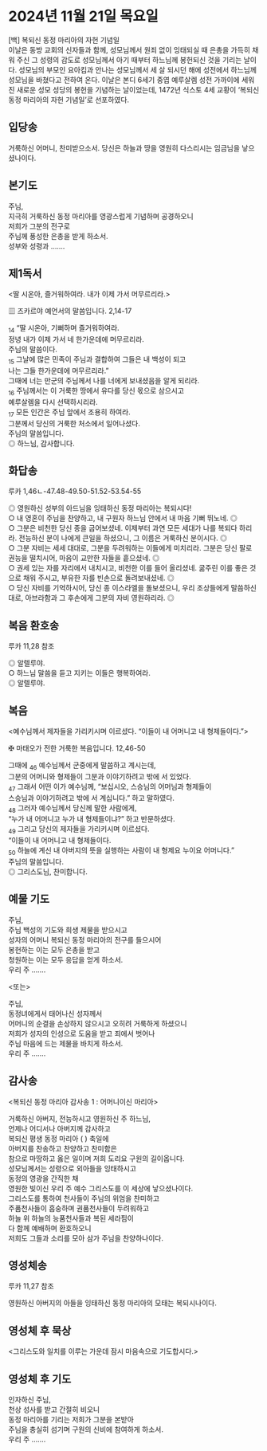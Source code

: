 # 2024년 11월 21일 목요일

[백] 복되신 동정 마리아의 자헌 기념일  
이날은 동방 교회의 신자들과 함께, 성모님께서 원죄 없이 잉태되실 때 은총을 가득히 채워 주신 그 성령의 감도로 성모님께서 아기 때부터 하느님께 봉헌되신 것을 기리는 날이다. 성모님의 부모인 요아킴과 안나는 성모님께서 세 살 되시던 해에 성전에서 하느님께 성모님을 바쳤다고 전하여 온다. 이날은 본디 6세기 중엽 예루살렘 성전 가까이에 세워진 새로운 성모 성당의 봉헌을 기념하는 날이었는데, 1472년 식스토 4세 교황이 ‘복되신 동정 마리아의 자헌 기념일’로 선포하였다.


## 입당송

거룩하신 어머니, 찬미받으소서. 당신은 하늘과 땅을 영원히 다스리시는 임금님을 낳으셨나이다.  
  
## 본기도

주님,  
지극히 거룩하신 동정 마리아를 영광스럽게 기념하며 공경하오니  
저희가 그분의 전구로  
주님께 풍성한 은총을 받게 하소서.  
성부와 성령과 …….  
  
## 제1독서

<딸 시온아, 즐거워하여라. 내가 이제 가서 머무르리라.>

▥ 즈카르야 예언서의 말씀입니다. 2,14-17

<sub>14</sub> “딸 시온아, 기뻐하며 즐거워하여라.  
정녕 내가 이제 가서 네 한가운데에 머무르리라.  
주님의 말씀이다.  
<sub>15</sub> 그날에 많은 민족이 주님과 결합하여 그들은 내 백성이 되고  
나는 그들 한가운데에 머무르리라.”  
그때에 너는 만군의 주님께서 나를 너에게 보내셨음을 알게 되리라.  
<sub>16</sub> 주님께서는 이 거룩한 땅에서 유다를 당신 몫으로 삼으시고  
예루살렘을 다시 선택하시리라.  
<sub>17</sub> 모든 인간은 주님 앞에서 조용히 하여라.  
그분께서 당신의 거룩한 처소에서 일어나셨다.  
주님의 말씀입니다.  
◎ 하느님, 감사합니다.  
  
## 화답송

루카 1,46ㄴ-47.48-49.50-51.52-53.54-55

◎ 영원하신 성부의 아드님을 잉태하신 동정 마리아는 복되시다!  
○ 내 영혼이 주님을 찬양하고, 내 구원자 하느님 안에서 내 마음 기뻐 뛰노네. ◎  
○ 그분은 비천한 당신 종을 굽어보셨네. 이제부터 과연 모든 세대가 나를 복되다 하리라. 전능하신 분이 나에게 큰일을 하셨으니, 그 이름은 거룩하신 분이시다. ◎  
○ 그분 자비는 세세 대대로, 그분을 두려워하는 이들에게 미치리라. 그분은 당신 팔로 권능을 떨치시어, 마음이 교만한 자들을 흩으셨네. ◎  
○ 권세 있는 자를 자리에서 내치시고, 비천한 이를 들어 올리셨네. 굶주린 이를 좋은 것으로 채워 주시고, 부유한 자를 빈손으로 돌려보내셨네. ◎  
○ 당신 자비를 기억하시어, 당신 종 이스라엘을 돌보셨으니, 우리 조상들에게 말씀하신 대로, 아브라함과 그 후손에게 그분의 자비 영원하리라. ◎  
  
## 복음 환호송

루카 11,28 참조

◎ 알렐루야.  
○ 하느님 말씀을 듣고 지키는 이들은 행복하여라.  
◎ 알렐루야.  
  
## 복음

<예수님께서 제자들을 가리키시며 이르셨다. “이들이 내 어머니고 내 형제들이다.”>

✠ 마태오가 전한 거룩한 복음입니다. 12,46-50

그때에 <sub>46</sub> 예수님께서 군중에게 말씀하고 계시는데,  
그분의 어머니와 형제들이 그분과 이야기하려고 밖에 서 있었다.  
<sub>47</sub> 그래서 어떤 이가 예수님께, “보십시오, 스승님의 어머님과 형제들이  
스승님과 이야기하려고 밖에 서 계십니다.” 하고 말하였다.  
<sub>48</sub> 그러자 예수님께서 당신께 말한 사람에게,  
“누가 내 어머니고 누가 내 형제들이냐?” 하고 반문하셨다.  
<sub>49</sub> 그리고 당신의 제자들을 가리키시며 이르셨다.  
“이들이 내 어머니고 내 형제들이다.  
<sub>50</sub> 하늘에 계신 내 아버지의 뜻을 실행하는 사람이 내 형제요 누이요 어머니다.”  
주님의 말씀입니다.  
◎ 그리스도님, 찬미합니다.  
  
## 예물 기도

주님,  
주님 백성의 기도와 희생 제물을 받으시고  
성자의 어머니 복되신 동정 마리아의 전구를 들으시어  
봉헌하는 이는 모두 은총을 받고  
청원하는 이는 모두 응답을 얻게 하소서.  
우리 주 …….  
  
<또는>  
  
주님,  
동정녀에게서 태어나신 성자께서  
어머니의 순결을 손상하지 않으시고 오히려 거룩하게 하셨으니  
저희가 성자의 인성으로 도움을 받고 죄에서 벗어나  
주님 마음에 드는 제물을 바치게 하소서.  
우리 주 …….  
## 감사송

<복되신 동정 마리아 감사송 1 : 어머니이신 마리아>

거룩하신 아버지, 전능하시고 영원하신 주 하느님,  
언제나 어디서나 아버지께 감사하고  
복되신 평생 동정 마리아 ( ) 축일에  
아버지를 찬송하고 찬양하고 찬미함은  
참으로 마땅하고 옳은 일이며 저희 도리요 구원의 길이옵니다.  
성모님께서는 성령으로 외아들을 잉태하시고  
동정의 영광을 간직한 채  
영원한 빛이신 우리 주 예수 그리스도를 이 세상에 낳으셨나이다.  
그리스도를 통하여 천사들이 주님의 위엄을 찬미하고  
주품천사들이 흠숭하며 권품천사들이 두려워하고  
하늘 위 하늘의 능품천사들과 복된 세라핌이  
다 함께 예배하며 환호하오니  
저희도 그들과 소리를 모아 삼가 주님을 찬양하나이다.  
  
## 영성체송

루카 11,27 참조

영원하신 아버지의 아들을 잉태하신 동정 마리아의 모태는 복되시나이다.  
  
## 영성체 후 묵상

<그리스도와 일치를 이루는 가운데 잠시 마음속으로 기도합시다.>  
## 영성체 후 기도

인자하신 주님,  
천상 성사를 받고 간절히 비오니  
동정 마리아를 기리는 저희가 그분을 본받아  
주님을 충실히 섬기며 구원의 신비에 참여하게 하소서.  
우리 주 …….